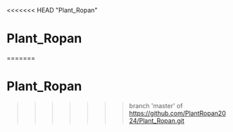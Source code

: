 <<<<<<< HEAD
"Plant_Ropan" 
# Plant_Ropan
=======
# Plant_Ropan
>>>>>>> branch 'master' of https://github.com/PlantRopan2024/Plant_Ropan.git
